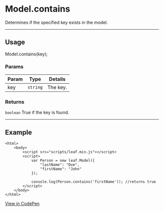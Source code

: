 # Model.contains

 Determines if the specified key exists in the model.

----------------------------------------------------------------------

## Usage

Model.contains(key);

### Params

| Param           | Type          | Details                          |
| --------------- | ------------- | -------------------------------- |
| key             | `string`      | The key.                         |

### Returns

`boolean` True if the key is found.

----------------------------------------------------------------------

## Example

	<html>
		<body>
			<script src="scripts/leaf.min.js"></script>
			<script>
				var Person = new leaf.Model({
					"lastName": "Doe",
					"firstName": "John"
				});

				console.log(Person.contains('firstName')); //returns true
			</script>
		</body>
	</html>

[View in CodePen](https://codepen.io/leaf-git/pen/WGrwYZ)
